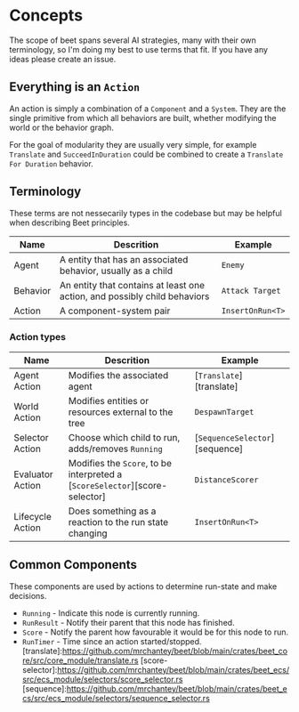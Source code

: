 # Concepts
<!-- keep all code references in sync with docs please -->

The scope of beet spans several AI strategies, many with their own terminology, so I'm doing my best to use terms that fit. If you have any ideas please create an issue.

## Everything is an `Action`

An action is simply a combination of a `Component` and a `System`. They are the single primitive from which all behaviors are built, whether modifying the world or the behavior graph.

For the goal of modularity they are usually very simple, for example `Translate` and `SucceedInDuration` could be combined to create a `Translate For Duration` behavior.

## Terminology

These terms are not nessecarily types in the codebase but may be helpful when describing Beet principles.

| Name     | Descrition                                                                | Example          |
| -------- | ------------------------------------------------------------------------- | ---------------- |
| Agent    | A entity that has an associated behavior, usually as a child              | `Enemy`          |
| Behavior | An entity that contains at least one action, and possibly child behaviors | `Attack Target`  |
| Action   | A component-system pair                                                   | `InsertOnRun<T>` |

### Action types
| Name             | Descrition                                                                  | Example                        |
| ---------------- | --------------------------------------------------------------------------- | ------------------------------ |
| Agent Action     | Modifies the associated agent                                               | [`Translate`][translate]       |
| World Action     | Modifies entities or resources external to the tree                         | `DespawnTarget`                |
| Selector Action  | Choose which child to run, adds/removes `Running`                           | [`SequenceSelector`][sequence] |
| Evaluator Action | Modifies the `Score`, to be interpreted a [`ScoreSelector`][score-selector] | `DistanceScorer`               |
| Lifecycle Action | Does something as a reaction to the run state changing                      | `InsertOnRun<T>`               |

## Common Components

These components are used by actions to determine run-state and make decisions.

- `Running` - Indicate this node is currently running.
- `RunResult` - Notify their parent that this node has finished.
- `Score` - Notify the parent how favourable it would be for this node to run.
- `RunTimer` - Time since an action started/stopped.
[translate]:https://github.com/mrchantey/beet/blob/main/crates/beet_core/src/core_module/translate.rs
[score-selector]:https://github.com/mrchantey/beet/blob/main/crates/beet_ecs/src/ecs_module/selectors/score_selector.rs
[sequence]:https://github.com/mrchantey/beet/blob/main/crates/beet_ecs/src/ecs_module/selectors/sequence_selector.rs